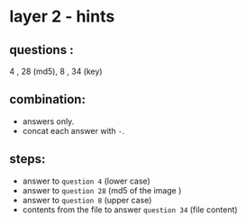 # layer 2 - hints 

## questions : 
4 , 28 (md5), 8 , 34 (key)

## combination:
- answers only.
- concat each answer with `-`.

## steps: 
- answer to `question 4` (lower case)
- answer to `question 28` (md5 of the image )
- answer to `question 8` (upper case)
- contents from the file to answer `question 34` (file content)